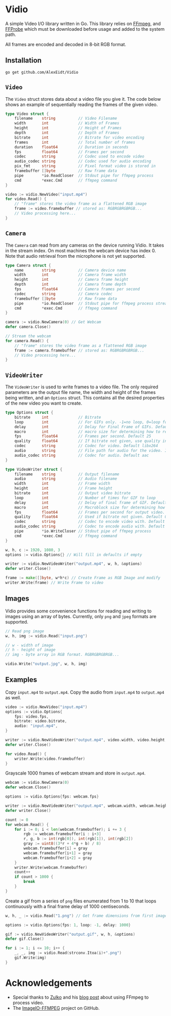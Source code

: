 # Vidio

A simple Video I/O library written in Go. This library relies on [FFmpeg](https://www.ffmpeg.org/), and [FFProbe](https://www.ffmpeg.org/) which must be downloaded before usage and added to the system path.

All frames are encoded and decoded in 8-bit RGB format.

## Installation

```
go get github.com/AlexEidt/Vidio
```

## `Video`

The `Video` struct stores data about a video file you give it. The code below shows an example of sequentially reading the frames of the given video.

```go
type Video struct {
	filename    string          // Video Filename
	width       int             // Width of Frames
	height      int             // Height of Frames
	depth       int             // Depth of Frames
	bitrate     int             // Bitrate for video encoding
	frames      int             // Total number of frames
	duration    float64         // Duration in seconds
	fps         float64         // Frames per second
	codec       string          // Codec used to encode video
	audio_codec string          // Codec used for audio encoding
	pix_fmt     string          // Pixel format video is stored in
	framebuffer []byte          // Raw frame data
	pipe        *io.ReadCloser  // Stdout pipe for ffmpeg process
	cmd         *exec.Cmd       // ffmpeg command
}
```

```go
video := vidio.NewVideo("input.mp4")
for video.Read() {
	// "frame" stores the video frame as a flattened RGB image
	frame := video.framebuffer // stored as: RGBRGBRGBRGB...
	// Video processing here...
}
```

## `Camera`

The `Camera` can read from any cameras on the device running Vidio. It takes in the stream index. On most machines the webcam device has index 0. Note that audio retrieval from the microphone is not yet supported.

```go
type Camera struct {
	name        string          // Camera device name
	width       int             // Camera frame width
	height      int             // Camera frame height
	depth       int             // Camera frame depth
	fps         float64         // Camera frames per second
	codec       string          // Camera codec
	framebuffer []byte          // Raw frame data
	pipe        *io.ReadCloser  // Stdout pipe for ffmpeg process streaming webcam
	cmd         *exec.Cmd       // ffmpeg command
}
```

```go
camera := vidio.NewCamera(0) // Get Webcam
defer camera.Close()

// Stream the webcam
for camera.Read() {
	// "frame" stores the video frame as a flattened RGB image
	frame := camera.framebuffer // stored as: RGBRGBRGBRGB...
	// Video processing here...
}
```

## `VideoWriter`

The `VideoWriter` is used to write frames to a video file. The only required parameters are the output file name, the width and height of the frames being written, and an `Options` struct. This contains all the desired properties of the new video you want to create.

```go
type Options struct {
	bitrate     int             // Bitrate
	loop        int             // For GIFs only. -1=no loop, 0=loop forever, >0=loop n times
	delay       int             // Delay for Final Frame of GIFs. Default -1 (Use same delay as previous frame)
	macro       int             // macro size for determining how to resize frames for codecs. Default 16
	fps         float64         // Frames per second. Default 25
	quality     float64         // If bitrate not given, use quality instead. Must be between 0 and 1. 0:best, 1:worst
	codec       string          // Codec for video. Default libx264
	audio       string          // File path for audio for the video. If no audio, audio=nil.
	audio_codec string          // Codec for audio. Default aac
}
```

```go
type VideoWriter struct {
	filename    string          // Output filename
	audio       string          // Audio filename
	width       int             // Frame width
	height      int             // Frame height
	bitrate     int             // Output video bitrate
	loop        int             // Number of times for GIF to loop
	delay       int             // Delay of final frame of GIF. Default -1 (same delay as previous frame)
	macro       int             // Macroblock size for determining how to resize frames for codecs
	fps         float64         // Frames per second for output video. Default 25
	quality     float64         // Used if bitrate not given. Default 0.5
	codec       string          // Codec to encode video with. Default libx264
	audio_codec string          // Codec to encode audio with. Default aac
	pipe        *io.WriteCloser // Stdout pipe of ffmpeg process
	cmd         *exec.Cmd       // ffmpeg command
}
```

```go
w, h, c := 1920, 1080, 3
options := vidio.Options{} // Will fill in defaults if empty

writer := vidio.NewVideoWriter("output.mp4", w, h, &options)
defer writer.Close()

frame := make([]byte, w*h*c) // Create Frame as RGB Image and modify
writer.Write(frame) // Write Frame to video
```

## Images

Vidio provides some convenience functions for reading and writing to images using an array of bytes. Currently, only `png` and `jpeg` formats are supported.

```go
// Read png image
w, h, img := vidio.Read("input.png")

// w - width of image
// h - height of image
// img - byte array in RGB format. RGBRGBRGBRGB...

vidio.Write("output.jpg", w, h, img)
```

## Examples

Copy `input.mp4` to `output.mp4`. Copy the audio from `input.mp4` to `output.mp4` as well.

```go
video := vidio.NewVideo("input.mp4")
options := vidio.Options{
	fps: video.fps,
	bitrate: video.bitrate,
	audio: "input.mp4",
}

writer := vidio.NewVideoWriter("output.mp4", video.width, video.height, &options)
defer writer.Close()

for video.Read() {
    writer.Write(video.framebuffer)
}
```

Grayscale 1000 frames of webcam stream and store in `output.mp4`.

```go
webcam := vidio.NewCamera(0)
defer webcam.Close()

options := vidio.Options{fps: webcam.fps}

writer := vidio.NewVideoWriter("output.mp4", webcam.width, webcam.height, &options)
defer writer.Close()

count := 0
for webcam.Read() {
	for i := 0; i < len(webcam.framebuffer); i += 3 {
		rgb := webcam.framebuffer[i : i+3]
		r, g, b := int(rgb[0]), int(rgb[1]), int(rgb[2])
		gray := uint8((3*r + 4*g + b) / 8)
		webcam.framebuffer[i] = gray
		webcam.framebuffer[i+1] = gray
		webcam.framebuffer[i+2] = gray
	}
	writer.Write(webcam.framebuffer)
	count++
	if count > 1000 {
		break
	}
}
```

Create a gif from a series of `png` files enumerated from 1 to 10 that loops continuously with a final frame delay of 1000 centiseconds.

```go
w, h, _ := vidio.Read("1.png") // Get frame dimensions from first image

options := vidio.Options{fps: 1, loop: -1, delay: 1000}

gif := vidio.NewVideoWriter("output.gif", w, h, &options)
defer gif.Close()

for i := 1; i <= 10; i++ {
	_, _, img := vidio.Read(strconv.Itoa(i)+".png")
	gif.Write(img)
}
```

# Acknowledgements

* Special thanks to [Zulko](http://zulko.github.io/) and his [blog post](http://zulko.github.io/blog/2013/09/27/read-and-write-video-frames-in-python-using-ffmpeg/) about using FFmpeg to process video.
* The [ImageIO-FFMPEG](https://github.com/imageio/imageio-ffmpeg/) project on GitHub.